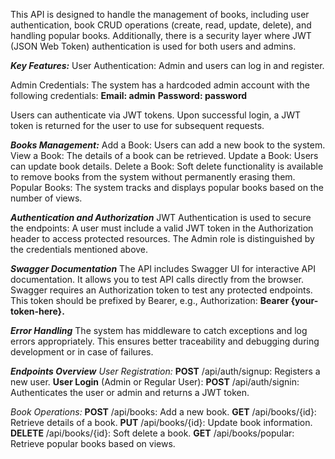 This API is designed to handle the management of books, including user authentication, book CRUD operations (create, read, update, delete), and handling popular books. Additionally, there is a security layer where JWT (JSON Web Token) authentication is used for both users and admins.

**_Key Features:_**
User Authentication: Admin and users can log in and register.

Admin Credentials: The system has a hardcoded admin account with the following credentials:
**Email: admin**
**Password: password**

Users can authenticate via JWT tokens. Upon successful login, a JWT token is returned for the user to use for subsequent requests.

**_Books Management:_**
Add a Book: Users can add a new book to the system.
View a Book: The details of a book can be retrieved.
Update a Book: Users can update book details.
Delete a Book: Soft delete functionality is available to remove books from the system without permanently erasing them.
Popular Books: The system tracks and displays popular books based on the number of views.

**_Authentication and Authorization_**
JWT Authentication is used to secure the endpoints:
A user must include a valid JWT token in the Authorization header to access protected resources.
The Admin role is distinguished by the credentials mentioned above.

**_Swagger Documentation_**
The API includes Swagger UI for interactive API documentation. It allows you to test API calls directly from the browser.
Swagger requires an Authorization token to test any protected endpoints. This token should be prefixed by Bearer, e.g., 
Authorization: **Bearer {your-token-here}.**

**_Error Handling_**
The system has middleware to catch exceptions and log errors appropriately. This ensures better traceability and debugging during development or in case of failures.

_**Endpoints Overview**_
_User Registration:_
**POST** /api/auth/signup: Registers a new user.
**User Login** (Admin or Regular User):
**POST** /api/auth/signin: Authenticates the user or admin and returns a JWT token.

_Book Operations:_
**POST** /api/books: Add a new book.
**GET** /api/books/{id}: Retrieve details of a book.
**PUT** /api/books/{id}: Update book information.
**DELETE** /api/books/{id}: Soft delete a book.
**GET** /api/books/popular: Retrieve popular books based on views.

